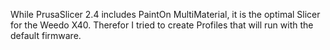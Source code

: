 While PrusaSlicer 2.4 includes PaintOn MultiMaterial, it is the optimal Slicer for the Weedo X40. Therefor I tried to create Profiles that will run with the default firmware.
